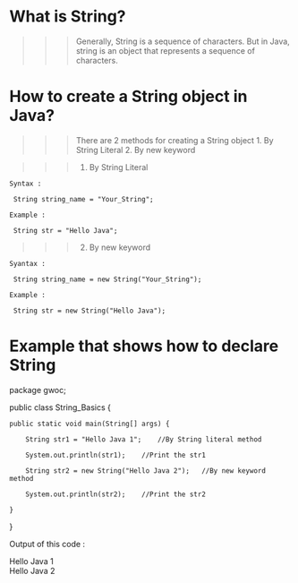 # What is String?

>>> Generally, String is a sequence of characters. But in Java, string is an object that represents a sequence of characters.

# How to create a String object in Java?

>>> There are 2 methods for creating a String object
    1. By String Literal
	2. By new keyword
	

>>> 1. By String Literal

	Syntax :

     String string_name = "Your_String";
	 
	Example :
	 
	 String str = "Hello Java";
	 
	 
>>>	2. By new keyword

	Syantax :
	 
	 String string_name = new String("Your_String");
	 
	Example :
	 
	 String str = new String("Hello Java");
   
   
   # Example that shows how to declare String
   
   package gwoc;

public class String_Basics {

	public static void main(String[] args) {
		
		String str1 = "Hello Java 1";    //By String literal method
		
		System.out.println(str1);    //Print the str1
		
		String str2 = new String("Hello Java 2");   //By new keyword method
		
		System.out.println(str2);    //Print the str2

	}

}


Output of this code :

Hello Java 1 <br>
Hello Java 2
